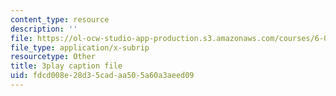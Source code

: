 ```yaml
---
content_type: resource
description: ''
file: https://ol-ocw-studio-app-production.s3.amazonaws.com/courses/6-004-computation-structures-spring-2017/fdcd008e28d35cadaa505a60a3aeed09_y5gPFB6uiYA.vtt
file_type: application/x-subrip
resourcetype: Other
title: 3play caption file
uid: fdcd008e-28d3-5cad-aa50-5a60a3aeed09
---
```

